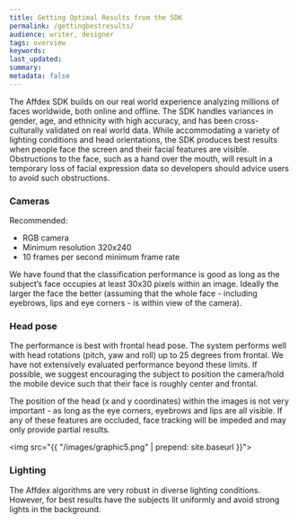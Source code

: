 ```yaml
---
title: Getting Optimal Results from the SDK
permalink: /gettingbestresults/
audience: writer, designer
tags: overview
keywords: 
last_updated: 
summary: 
metadata: false
---  
```



The Affdex SDK builds on our real world experience analyzing millions of faces worldwide, both online and offline. The SDK handles variances in gender, age, and ethnicity with high accuracy, and has been cross-culturally validated on real world data.  While accommodating a variety of lighting conditions and head orientations, the SDK produces best results when people face the screen and their facial features are visible. Obstructions to the face, such as a hand over the mouth, will result in a temporary loss of facial expression data so developers should advice users to avoid such obstructions.

### Cameras

Recommended: 

* RGB camera
* Minimum resolution 320x240
* 10 frames per second minimum frame rate

We have found that the classification performance is good as long as the subject’s face occupies at least 30x30 pixels within an image. Ideally the larger the face the better (assuming that the whole face - including eyebrows, lips and eye corners - is within view of the camera).

### Head pose 

The performance is best with frontal head pose. The system performs well with head rotations (pitch, yaw and roll) up to 25 degrees from frontal.  We have not extensively evaluated performance beyond these limits.  If possible, we suggest encouraging the subject to position the camera/hold the mobile device such that their face is roughly center and frontal.

The position of the head (x and y coordinates) within the images is not very important - as long as the eye corners, eyebrows and lips are all visible.  If any of these features are occluded, face tracking will be impeded and may only provide partial results.

<img src="{{ "/images/graphic5.png" | prepend: site.baseurl }}">

### Lighting

The Affdex algorithms are very robust in diverse lighting conditions. However, for best results have the subjects lit uniformly and avoid strong lights in the background. 
